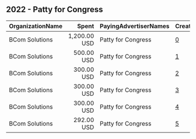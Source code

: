 ## 2022 - Patty for Congress 
|OrganizationName|Spent|PayingAdvertiserNames|CreativeUrls|Impressions|Genders|AgeBrackets|CountryCodes|BillingAddresses|CandidateBallotInformation|
|:---|---:|:---|:---|---:|:---|:---|:---|:---|:---|
|BCom Solutions|1,200.00 USD|Patty for Congress|[0](https://www.snap.com/political-ads/asset/21b0e120c12edcb8f37356964c10e1be663c3edd7877a31afea28cf50b586018?mediaType=mp4)|74,565||18+|united states|"919 Central Ave,Auburn,68305,US"|Patty for Congress|
|BCom Solutions|500.00 USD|Patty for Congress|[1](https://www.snap.com/political-ads/asset/62d9a962aebe163225787ae1a8bc190ba5ce861bbd5ea4f7e368f52c5365ada4?mediaType=jpeg)|22,324||18+|united states|"919 Central Ave,Auburn,68305,US"|Patty for Congress|
|BCom Solutions|300.00 USD|Patty for Congress|[2](https://www.snap.com/political-ads/asset/632dd51bc14f017be0c4b8fba50a3318fee129d7a20012dfc1eb5c3b0e1e08d4?mediaType=jpeg)|12,114||18+|united states|"919 Central Ave,Auburn,68305,US"|Patty Pansing Brooks for Congress|
|BCom Solutions|300.00 USD|Patty for Congress|[3](https://www.snap.com/political-ads/asset/fb4403eeeeec92facefbec400865fd830fa1ab57ac469253c4b5181d99085151?mediaType=jpeg)|11,624||18+|united states|"919 Central Ave,Auburn,68305,US"|Patty Pansing Brooks for Congress|
|BCom Solutions|300.00 USD|Patty for Congress|[4](https://www.snap.com/political-ads/asset/19c4ac3326d29fb459fc6c824c1a3a4f2a313cadccf403c2f25835f92d135e56?mediaType=jpeg)|13,083|FEMALE|25-49|united states|"919 Central Ave,Auburn,68305,US"|Patty Pansing Brooks for Congress|
|BCom Solutions|292.00 USD|Patty for Congress|[5](https://www.snap.com/political-ads/asset/6dc5db8de74ce133e3c486e56588b6396c6fc99bed918eb160310e346db724bb?mediaType=mp4)|34,343||18+|united states|"919 Central Ave,Auburn,68305,US"|Patty for Congress|
